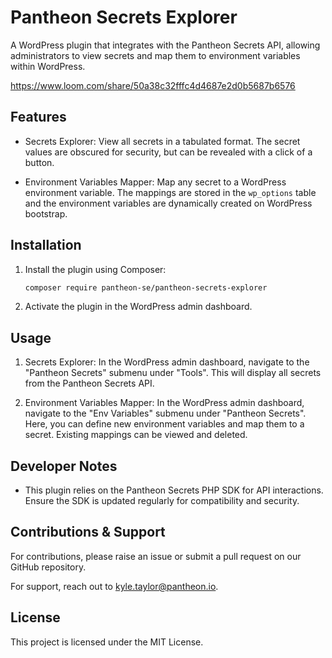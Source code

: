 Pantheon Secrets Explorer
=========================

A WordPress plugin that integrates with the Pantheon Secrets API, allowing administrators to view secrets and map them to environment variables within WordPress.

https://www.loom.com/share/50a38c32fffc4d4687e2d0b5687b6576

Features
--------

-   Secrets Explorer: View all secrets in a tabulated format. The secret values are obscured for security, but can be revealed with a click of a button.

-   Environment Variables Mapper: Map any secret to a WordPress environment variable. The mappings are stored in the `wp_options` table and the environment variables are dynamically created on WordPress bootstrap.

Installation
------------

1. Install the plugin using Composer:

    ```bash
    composer require pantheon-se/pantheon-secrets-explorer
    ```

2. Activate the plugin in the WordPress admin dashboard.

Usage
-----

1. Secrets Explorer: In the WordPress admin dashboard, navigate to the "Pantheon Secrets" submenu under "Tools". This will display all secrets from the Pantheon Secrets API.

2. Environment Variables Mapper: In the WordPress admin dashboard, navigate to the "Env Variables" submenu under "Pantheon Secrets". Here, you can define new environment variables and map them to a secret. Existing mappings can be viewed and deleted.

Developer Notes
---------------

-   This plugin relies on the Pantheon Secrets PHP SDK for API interactions. Ensure the SDK is updated regularly for compatibility and security.

Contributions & Support
-----------------------

For contributions, please raise an issue or submit a pull request on our GitHub repository.

For support, reach out to <kyle.taylor@pantheon.io>.

License
-------

This project is licensed under the MIT License.